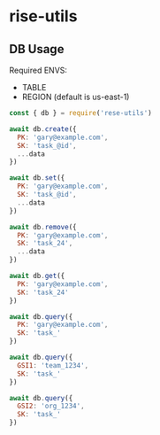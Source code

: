 # rise-utils

## DB Usage

Required ENVS:

- TABLE
- REGION (default is us-east-1)

```js
const { db } = require('rese-utils')

await db.create({
  PK: 'gary@example.com',
  SK: 'task_@id',
  ...data
})

await db.set({
  PK: 'gary@example.com',
  SK: 'task_@id',
  ...data
})

await db.remove({
  PK: 'gary@example.com',
  SK: 'task_24',
  ...data
})

await db.get({
  PK: 'gary@example.com',
  SK: 'task_24'
})

await db.query({
  PK: 'gary@example.com',
  SK: 'task_'
})

await db.query({
  GSI1: 'team_1234',
  SK: 'task_'
})

await db.query({
  GSI2: 'org_1234',
  SK: 'task_'
})
```
